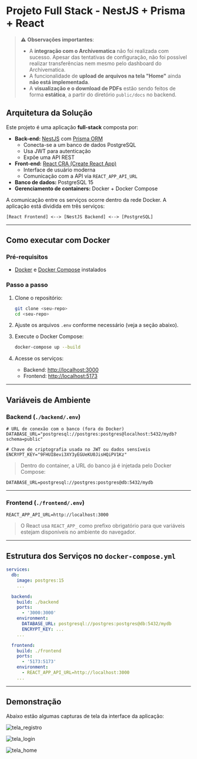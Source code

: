 # Projeto Full Stack - NestJS + Prisma + React

> ⚠️ **Observações importantes**:
> 
> - A **integração com o Archivematica** não foi realizada com sucesso. Apesar das tentativas de configuração, não foi possível realizar transferências nem mesmo pelo dashboard do Archivematica.
> - A funcionalidade de **upload de arquivos na tela "Home"** ainda **não está implementada**.
> - A **visualização e o download de PDFs** estão sendo feitos de forma **estática**, a partir do diretório `public/docs` no backend.

## Arquitetura da Solução

Este projeto é uma aplicação **full-stack** composta por:

- **Back-end:** [NestJS](https://nestjs.com/) com [Prisma ORM](https://www.prisma.io/)  
  - Conecta-se a um banco de dados PostgreSQL
  - Usa JWT para autenticação
  - Expõe uma API REST
- **Front-end:** [React CRA (Create React App)](https://create-react-app.dev/)  
  - Interface de usuário moderna
  - Comunicação com a API via `REACT_APP_API_URL`
- **Banco de dados:** PostgreSQL 15  
- **Gerenciamento de containers:** Docker + Docker Compose

A comunicação entre os serviços ocorre dentro da rede Docker. A aplicação está dividida em três serviços:

```
[React Frontend] <--> [NestJS Backend] <--> [PostgreSQL]
```

---

## Como executar com Docker

### Pré-requisitos

- [Docker](https://www.docker.com/) e [Docker Compose](https://docs.docker.com/compose/) instalados

### Passo a passo

1. Clone o repositório:
   ```bash
   git clone <seu-repo>
   cd <seu-repo>
   ```

2. Ajuste os arquivos `.env` conforme necessário (veja a seção abaixo).

3. Execute o Docker Compose:
   ```bash
   docker-compose up --build
   ```

4. Acesse os serviços:

   - Backend: [http://localhost:3000](http://localhost:3000)
   - Frontend: [http://localhost:5173](http://localhost:5173)

---

## Variáveis de Ambiente

### Backend (`./backend/.env`)

```env
# URL de conexão com o banco (fora do Docker)
DATABASE_URL="postgresql://postgres:postgres@localhost:5432/mydb?schema=public"

# Chave de criptografia usada no JWT ou dados sensíveis
ENCRYPT_KEY="9FHUI8evi3XY3yEGUeKU0JisHQiPV1Kz"
```

> Dentro do container, a URL do banco já é injetada pelo Docker Compose:
```env
DATABASE_URL=postgresql://postgres:postgres@db:5432/mydb
```

---

### Frontend (`./frontend/.env`)

```env
REACT_APP_API_URL=http://localhost:3000
```

> O React usa `REACT_APP_` como prefixo obrigatório para que variáveis estejam disponíveis no ambiente do navegador.

---

## Estrutura dos Serviços no `docker-compose.yml`

```yaml
services:
  db:
    image: postgres:15
    ...

  backend:
    build: ./backend
    ports:
      - '3000:3000'
    environment:
      DATABASE_URL: postgresql://postgres:postgres@db:5432/mydb
      ENCRYPT_KEY: ...
    ...

  frontend:
    build: ./frontend
    ports:
      - '5173:5173'
    environment:
      - REACT_APP_API_URL=http://localhost:3000
    ...
```

---

## Demonstração

Abaixo estão algumas capturas de tela da interface da aplicação:

![tela_registro](https://github.com/user-attachments/assets/efb0934d-8b5d-4da0-bb0b-aafa8318e6b1)

![tela_login](https://github.com/user-attachments/assets/c6c07c82-dfea-4dc2-92ce-e05ee43eaa1a)

![tela_home](https://github.com/user-attachments/assets/cb7fc9e0-8e33-44f6-9c1d-b748061e3942)
